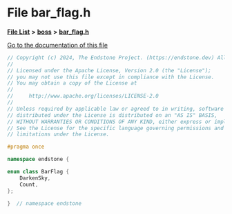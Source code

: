 

# File bar\_flag.h

[**File List**](files.md) **>** [**boss**](dir_d0a7fd8d5b72659767e2a2651b1ff51c.md) **>** [**bar\_flag.h**](bar__flag_8h.md)

[Go to the documentation of this file](bar__flag_8h.md)


```C++
// Copyright (c) 2024, The Endstone Project. (https://endstone.dev) All Rights Reserved.
//
// Licensed under the Apache License, Version 2.0 (the "License");
// you may not use this file except in compliance with the License.
// You may obtain a copy of the License at
//
//     http://www.apache.org/licenses/LICENSE-2.0
//
// Unless required by applicable law or agreed to in writing, software
// distributed under the License is distributed on an "AS IS" BASIS,
// WITHOUT WARRANTIES OR CONDITIONS OF ANY KIND, either express or implied.
// See the License for the specific language governing permissions and
// limitations under the License.

#pragma once

namespace endstone {

enum class BarFlag {
    DarkenSky,
    Count,
};

}  // namespace endstone
```


